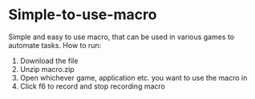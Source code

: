 # Simple-to-use-macro
Simple and easy to use macro, that can be used in various games to automate tasks.
How to run:
1. Download the file
2. Unzip macro.zip
3. Open whichever game, application etc. you want to use the macro in
4. Click f6 to record and stop recording macro
